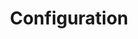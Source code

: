 ---
title:  "Configuration"
category: "spotlight"
permalink: /how-to/configuration/

header:
    teaser: /assets/images/default-2.jpg
    image: /assets/images/default-2.jpg  # Putting the path to an image here will add a header image.
    image_description: "Many open books scattered and layered on top of each other in a beam of sunlight." # It is good practice to include an image desription as alt text.
    caption: "[Photo by Rey Seven on Unsplash](https://unsplash.com/@rey_7)"# Put a caption for your image here. It will display in the bottom right corner of the image.  # Put a caption for your image here. It will display in the bottom right corner of the image.
---